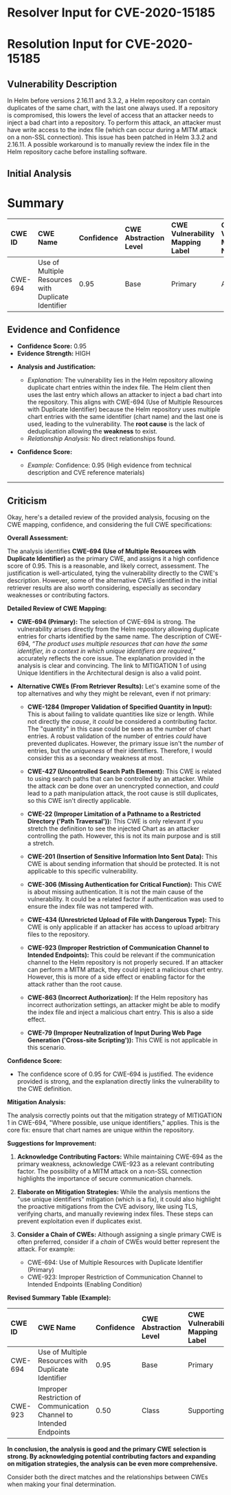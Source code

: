 # Resolver Input for CVE-2020-15185

# Resolution Input for CVE-2020-15185

## Vulnerability Description
In Helm before versions 2.16.11 and 3.3.2, a Helm repository can contain duplicates of the same chart, with the last one always used. If a repository is compromised, this lowers the level of access that an attacker needs to inject a bad chart into a repository. To perform this attack, an attacker must have write access to the index file (which can occur during a MITM attack on a non-SSL connection). This issue has been patched in Helm 3.3.2 and 2.16.11. A possible workaround is to manually review the index file in the Helm repository cache before installing software.

## Initial Analysis
# Summary
| CWE ID  | CWE Name                                                                  | Confidence | CWE Abstraction Level | CWE Vulnerability Mapping Label | CWE-Vulnerability Mapping Notes |
| :-------- | :------------------------------------------------------------------------ | :--------- | :---------------------- | :------------------------------ | :------------------------------ |
| CWE-694 | Use of Multiple Resources with Duplicate Identifier                     | 0.95       | Base                    | Primary                         | Allowed                       |

## Evidence and Confidence

*   **Confidence Score:** 0.95
*   **Evidence Strength:** HIGH

- **Analysis and Justification:**
  - *Explanation:* The vulnerability lies in the Helm repository allowing duplicate chart entries within the index file. The Helm client then uses the last entry which allows an attacker to inject a bad chart into the repository. This aligns with CWE-694 (Use of Multiple Resources with Duplicate Identifier) because the Helm repository uses multiple chart entries with the same identifier (chart name) and the last one is used, leading to the vulnerability. The **root cause** is the lack of deduplication allowing the **weakness** to exist.
  - *Relationship Analysis:* No direct relationships found.

- **Confidence Score:**
  - *Example:* Confidence: 0.95 (High evidence from technical description and CVE reference materials)

---

## Criticism
Okay, here's a detailed review of the provided analysis, focusing on the CWE mapping, confidence, and considering the full CWE specifications:

**Overall Assessment:**

The analysis identifies **CWE-694 (Use of Multiple Resources with Duplicate Identifier)** as the primary CWE, and assigns it a high confidence score of 0.95. This is a reasonable, and likely correct, assessment. The justification is well-articulated, tying the vulnerability directly to the CWE's description.  However, some of the alternative CWEs identified in the initial retriever results are also worth considering, especially as secondary weaknesses or contributing factors.

**Detailed Review of CWE Mapping:**

*   **CWE-694 (Primary):** The selection of CWE-694 is strong. The vulnerability arises directly from the Helm repository allowing duplicate entries for charts identified by the same name. The description of CWE-694, *“The product uses multiple resources that can have the same identifier, in a context in which unique identifiers are required,"* accurately reflects the core issue. The explanation provided in the analysis is clear and convincing. The link to MITIGATION 1 of using Unique Identifiers in the Architectural design is also a valid point.

*   **Alternative CWEs (From Retriever Results):** Let's examine some of the top alternatives and why they might be relevant, even if not primary:

    *   **CWE-1284 (Improper Validation of Specified Quantity in Input):** This is about failing to validate quantities like size or length. While not directly the *cause*, it *could* be considered a contributing factor. The "quantity" in this case could be seen as the number of chart entries.  A robust validation of the number of entries *could* have prevented duplicates. However, the primary issue isn't the *number* of entries, but the *uniqueness* of their identifiers. Therefore, I would consider this as a secondary weakness at most.

    *   **CWE-427 (Uncontrolled Search Path Element):** This CWE is related to using search paths that can be controlled by an attacker. While the attack *can* be done over an unencrypted connection, and *could* lead to a path manipulation attack, the root cause is still duplicates, so this CWE isn't directly applicable.

    *   **CWE-22 (Improper Limitation of a Pathname to a Restricted Directory ('Path Traversal')):**  This CWE is only relevant if you stretch the definition to see the injected Chart as an attacker controlling the path. However, this is not its main purpose and is still a stretch.

    *   **CWE-201 (Insertion of Sensitive Information Into Sent Data):** This CWE is about sending information that should be protected. It is not applicable to this specific vulnerability.

    *   **CWE-306 (Missing Authentication for Critical Function):** This CWE is about missing authentication. It is not the main cause of the vulnerability. It could be a related factor if authentication was used to ensure the index file was not tampered with.

    *   **CWE-434 (Unrestricted Upload of File with Dangerous Type):** This CWE is only applicable if an attacker has access to upload arbitrary files to the repository.

    *   **CWE-923 (Improper Restriction of Communication Channel to Intended Endpoints):** This could be relevant if the communication channel to the Helm repository is not properly secured. If an attacker can perform a MITM attack, they could inject a malicious chart entry. However, this is more of a side effect or enabling factor for the attack rather than the root cause.

    *   **CWE-863 (Incorrect Authorization):** If the Helm repository has incorrect authorization settings, an attacker might be able to modify the index file and inject a malicious chart entry. This is also a side effect.

    *   **CWE-79 (Improper Neutralization of Input During Web Page Generation ('Cross-site Scripting')):** This CWE is not applicable in this scenario.

**Confidence Score:**

*   The confidence score of 0.95 for CWE-694 is justified. The evidence provided is strong, and the explanation directly links the vulnerability to the CWE definition.

**Mitigation Analysis:**

The analysis correctly points out that the mitigation strategy of MITIGATION 1 in CWE-694, "Where possible, use unique identifiers," applies. This is the core fix: ensure that chart names are unique within the repository.

**Suggestions for Improvement:**

1.  **Acknowledge Contributing Factors:**  While maintaining CWE-694 as the primary weakness, acknowledge CWE-923 as a relevant contributing factor. The possibility of a MITM attack on a non-SSL connection highlights the importance of secure communication channels.

2.  **Elaborate on Mitigation Strategies:** While the analysis mentions the "use unique identifiers" mitigation (which is a fix), it could also highlight the proactive mitigations from the CVE advisory, like using TLS, verifying charts, and manually reviewing index files. These steps can prevent exploitation even if duplicates exist.

3.  **Consider a Chain of CWEs:** Although assigning a single primary CWE is often preferred, consider if a *chain* of CWEs would better represent the attack.  For example:
    *   CWE-694: Use of Multiple Resources with Duplicate Identifier (Primary)
    *   CWE-923: Improper Restriction of Communication Channel to Intended Endpoints (Enabling Condition)

**Revised Summary Table (Example):**

| CWE ID  | CWE Name                                                                  | Confidence | CWE Abstraction Level | CWE Vulnerability Mapping Label | CWE-Vulnerability Mapping Notes |
| :-------- | :------------------------------------------------------------------------ | :--------- | :---------------------- | :------------------------------ | :------------------------------ |
| CWE-694 | Use of Multiple Resources with Duplicate Identifier                     | 0.95       | Base                    | Primary                         | Allowed                       |
| CWE-923 | Improper Restriction of Communication Channel to Intended Endpoints      | 0.50      | Class                    | Supporting                      | Allowed-with-Review        |

**In conclusion, the analysis is good and the primary CWE selection is strong. By acknowledging potential contributing factors and expanding on mitigation strategies, the analysis can be even more comprehensive.**

Consider both the direct matches and the relationships between CWEs
when making your final determination.
        